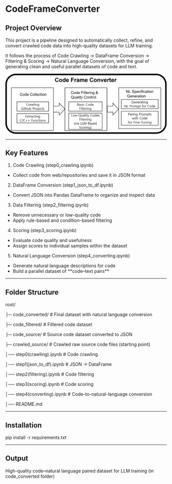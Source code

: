 # CodeFrameConverter

## Project Overview

This project is a pipeline designed to automatically collect, refine, and convert crawled code data into high-quality datasets for LLM training.  

It follows the process of Code Crawling → DataFrame Conversion → Filtering \& Scoring → Natural Language Conversion, with the goal of generating clean and useful parallel datasets of code and text.

![image](./overview_code_frame_converter.png)

---

## Key Features

1. Code Crawling (step0\_crawling.ipynb)  
  - Collect code from web/repositories and save it in JSON format

2. DataFrame Conversion (step1\_json\_to\_df.ipynb)
 - Convert JSON into Pandas DataFrame to organize and inspect data

3. Data Filtering (step2\_filtering.ipynb)  
 - Remove unnecessary or low-quality code  
 - Apply rule-based and condition-based filtering  

4. Scoring (step3\_scoring.ipynb)
 - Evaluate code quality and usefulness  
 - Assign scores to individual samples within the dataset  

5. Natural Language Conversion (step4\_converting.ipynb)
 - Generate natural language descriptions for code  
 - Build a parallel dataset of \*\*code–text pairs\*\*  

---

## Folder Structure

root/

├─ code\_converted/ # Final dataset with natural language conversion

├─ code\_filtered/ # Filtered code dataset

├─ code\_source/ # Source code dataset converted to JSON

├─ crawled\_source/ # Crawled raw source code files (starting point)

│── step0(crawling).ipynb # Code crawling

│── step1(json\_to\_df).ipynb # JSON → DataFrame

│── step2(filtering).ipynb # Code filtering

│── step3(scoring).ipynb # Code scoring

│── step4(converting).ipynb # Code-to-natural-language conversion

│── README.md

---
## Installation

pip install -r requirements.txt

---
## Output

High-quality code–natural language paired dataset for LLM training (in code\_converted folder)




